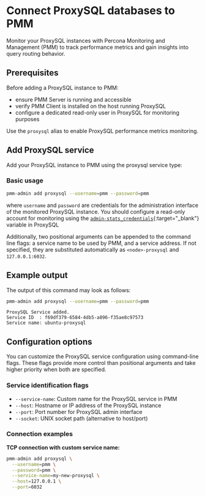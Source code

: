 # Connect ProxySQL databases to PMM

Monitor your ProxySQL instances with Percona Monitoring and Management (PMM) to track performance metrics and gain insights into query routing behavior.

## Prerequisites

Before adding a ProxySQL instance to PMM:

- ensure PMM Server is running and accessible
- verify PMM Client is installed on the host running ProxySQL
- configure a dedicated read-only user in ProxySQL for monitoring purposes

Use the `proxysql` alias to enable ProxySQL performance metrics monitoring.

## Add ProxySQL service

Add your ProxySQL instance to PMM using the proxysql service type:

### Basic usage

```sh
pmm-admin add proxysql --username=pmm --password=pmm
```

where `username` and `password` are credentials for the administration interface of the monitored ProxySQL instance. 
You should configure a read-only account for monitoring using the [`admin-stats_credentials`](https://proxysql.com/documentation/global-variables/admin-variables/#admin-stats_credentials){:target="_blank"} variable in ProxySQL

Additionally, two positional arguments can be appended to the command line flags: a service name to be used by PMM, and a service address. If not specified, they are substituted automatically as `<node>-proxysql` and `127.0.0.1:6032`.

## Example output

The output of this command may look as follows:

```sh
pmm-admin add proxysql --username=pmm --password=pmm
```

```text
ProxySQL Service added.
Service ID  : f69df379-6584-4db5-a896-f35ae8c97573
Service name: ubuntu-proxysql
```

## Configuration options

You can customize the ProxySQL service configuration using command-line flags. These flags provide more control than positional arguments and take higher priority when both are specified.

### Service identification flags

- `--service-name`: Custom name for the ProxySQL service in PMM
- `--host`: Hostname or IP address of the ProxySQL instance  
- `--port`: Port number for ProxySQL admin interface
- `--socket`: UNIX socket path (alternative to host/port)

### Connection examples

**TCP connection with custom service name:**
```sh
pmm-admin add proxysql \
  --username=pmm \
  --password=pmm \
  --service-name=my-new-proxysql \
  --host=127.0.0.1 \
  --port=6032